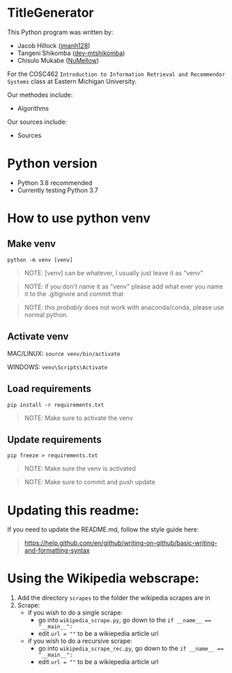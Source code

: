 # TitleGenerator
This Python program was written by:
- Jacob Hillock ([jmanh128](https://github.com/jmanh128))
- Tangeni Shikomba ([dev-mtshikomba](https://github.com/dev-mtshikomba))
- Chisulo Mukabe ([NuMellow](https://github.com/NuMellow))

For the COSC462 `Introduction to Information Retrieval and Recommendor Systems` class at Eastern Michigan University.

Our methodes include:
- Algorithms

Our sources include:
- Sources

# Python version

- Python 3.8 recommended
- Currently testing Python 3.7 

# How to use python venv
## **Make venv**
`python -m venv [venv]`

> NOTE: [venv] can be whatever, I usually just leave it as "venv"

> NOTE: if you don't name it as "venv" please add what ever you name it to the .gitignore and commit that

> NOTE: this *probably* does not work with anaconda/conda, please use normal python.

## **Activate venv**
MAC/LINUX: `source venv/bin/activate`

WINDOWS: `venv\Scripts\Activate`

## **Load requirements**
`pip install -r requirements.txt`

> NOTE: Make sure to activate the venv

## **Update requirements**
`pip freeze > requirements.txt`

> NOTE: Make sure the venv is activated

> NOTE: Make sure to commit and push update


# Updating this readme:
If you need to update the README.md, follow the style guide here: 
> https://help.github.com/en/github/writing-on-github/basic-writing-and-formatting-syntax

# Using the Wikipedia webscrape:
1. Add the directory `scrapes` to the folder the wikipedia scrapes are in
2. Scrape:
   - if you wish to do a single scrape:
     - go into `wikipedia_scrape.py`, go down to the `if __name__ == "__main__":`
     - edit `url = ""` to be a wikiepedia article url
   - if you wish to do a recursive scrape:
     - go into `wikipedia_scrape_rec.py`, go down to the `if __name__ == "__main__":`
     - edit `url = ""` to be a wikiepedia article url
